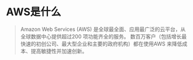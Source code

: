 # AWS是什么

> Amazon Web Services (AWS) 是全球最全面、应用最广泛的云平台，从全球数据中心提供超过200 项功能齐全的服务。 数百万客户（包括增长最快速的初创公司、最大型企业和主要的政府机构）都在使用AWS 来降低成本、提高敏捷性并加速创新。
